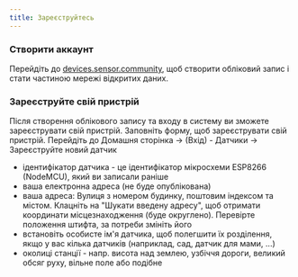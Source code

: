```yaml
---
title: Зареєструйтесь
---
```


### Створити аккаунт

Перейдіть до [devices.sensor.community](https://devices.sensor.community/register), щоб створити обліковий запис і стати частиною мережі відкритих даних.


### Зареєструйте свій пристрій
Після створення облікового запису та входу в систему ви зможете зареєструвати свій пристрій. Заповніть форму, щоб зареєструвати свій пристрій. Перейдіть до Домашня сторінка -> (Вхід) - Датчики -> Зареєструйте новий датчик

* ідентифікатор датчика - це ідентифікатор мікросхеми ESP8266 (NodeMCU), який ви записали раніше
* ваша електронна адреса (не буде опублікована)
* ваша адреса: Вулиця з номером будинку, поштовим індексом та містом. Клацніть на "Шукати введену адресу", щоб отримати координати місцезнаходження (буде округлено). Перевірте положення штифта, за потреби змініть його
* встановіть особисте ім'я датчика, щоб полегшити їх розділення, якщо у вас кілька датчиків (наприклад, сад, датчик для мами, ...)
* околиці станції - напр. висота над землею, узбіччя дороги, великий обсяг руху, вільне поле або подібне